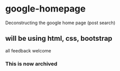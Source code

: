 # google-homepage
Deconstructing the google home page (post search)

<h2> will be using <strong> html, css, bootstrap </strong> </h2>

<p> all feedback welcome </p>


### This is now archived
